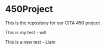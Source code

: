 # 450Project
This is the repository for our CITA 450 project

This is my test - will

This is a new test - Liam